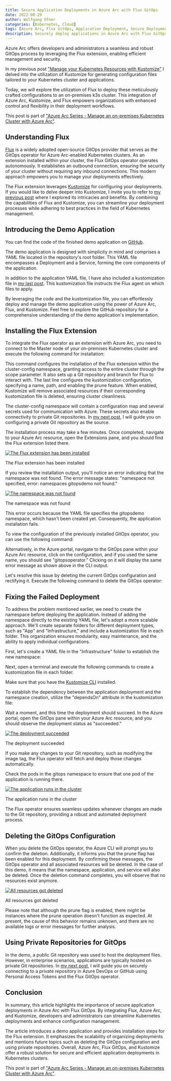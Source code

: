 ```yaml
---
title: Secure Application Deployments in Azure Arc with Flux GitOps
date: 2022-08-29
author: Wolfgang Ofner
categories: [Kubernetes, Cloud]
tags: [Azure Arc, Flux GitOps, Application Deployment, Secure Deployments, Kubernetes, Configuration Management, k3s]
description: Securely deploy applications in Azure Arc with Flux GitOps. Simplify Kubernetes deployments and enhance configuration management for efficient operations.
---
```


Azure Arc offers developers and administrators a seamless and robust GitOps process by leveraging the Flux extension, enabling efficient management and security.

In my previous post ["Manage your Kubernetes Resources with Kustomize"](/manage-kubernetes-resources-with-kustomize) I delved into the utilization of Kustomize for generating configuration files tailored to your Kubernetes cluster and applications. 

Today, we will explore the utilization of Flux to deploy these meticulously crafted configurations to an on-premises k3s cluster. This integration of Azure Arc, Kustomize, and Flux empowers organizations with enhanced control and flexibility in their deployment workflows.

This post is part of ["Azure Arc Series - Manage an on-premises Kubernetes Cluster with Azure Arc"](/manage-on-premises-kubernetes-with-azure-arc).

## Understanding Flux

<a href="https://fluxcd.io/" target="_blank" rel="noopener noreferrer">Flux</a> is a widely adopted open-source GitOps provider that serves as the GitOps operator for Azure Arc-enabled Kubernetes clusters. As an extension installed within your cluster, the Flux GitOps operator operates autonomously. It establishes an outbound connection, ensuring the security of your cluster without requiring any inbound connections. This modern approach empowers you to manage your deployments effectively.

The Flux extension leverages <a href="https://kustomize.io/" target="_blank" rel="noopener noreferrer">Kustomize</a> for configuring your deployments. If you would like to delve deeper into Kustomize, I invite you to refer to [my previous post](/manage-kubernetes-resources-with-kustomize) where I explored its intricacies and benefits. By combining the capabilities of Flux and Kustomize, you can streamline your deployment processes while adhering to best practices in the field of Kubernetes management.

## Introducing the Demo Application

You can find the code of the finished demo application on <a href="https://github.com/WolfgangOfner/AzureArc" target="_blank" rel="noopener noreferrer">GitHub</a>.

The demo application is designed with simplicity in mind and comprises a YAML file located in the repository's root folder. This YAML file encompasses a Deployment and a Service, forming the core components of the application.

<script src="https://gist.github.com/WolfgangOfner/416aa054b1e93e0ff6a1042dfb6af628.js"></script>

In addition to the application YAML file, I have also included a kustomization file in [my last post](/manage-kubernetes-resources-with-kustomize). This kustomization file instructs the Flux agent on which files to apply.

<script src="https://gist.github.com/WolfgangOfner/8b0004b02535f8386b8b4df8238e5cfc.js"></script>

By leveraging the code and the kustomization file, you can effortlessly deploy and manage the demo application using the power of Azure Arc, Flux, and Kustomize. Feel free to explore the GitHub repository for a comprehensive understanding of the demo application's implementation.

## Installing the Flux Extension

To integrate the Flux operator as an extension with Azure Arc, you need to connect to the Master node of your on-premises Kubernetes cluster and execute the following command for installation:

<script src="https://gist.github.com/WolfgangOfner/8e512913a04e7c0f5da10cb5572190e7.js"></script>

This command configures the installation of the Flux extension within the cluster-config namespace, granting access to the entire cluster through the scope parameter. It also sets up a Git repository and branch for Flux to interact with. The last line configures the kustomization configuration, specifying a name, path, and enabling the prune feature. When enabled, Kustomize will remove associated resources if their corresponding kustomization file is deleted, ensuring cluster cleanliness.

The cluster-config namespace will contain a configuration map and several secrets used for communication with Azure. These secrets also enable connectivity to private Git repositories. In [my next post](/deploy-application-from-private-repositories-flux-gitops-azure-arc), I will guide you on configuring a private Git repository as the source.

The installation process may take a few minutes. Once completed, navigate to your Azure Arc resource, open the Extensions pane, and you should find the Flux extension listed there.

<div class="col-12 col-sm-10 aligncenter">
  <a href="/assets/img/posts/2022/08/The-Flux-extension-has-been-installed.jpg"><img loading="lazy" src="/assets/img/posts/2022/08/The-Flux-extension-has-been-installed.jpg" alt="The Flux extension has been installed" /></a>
  
  <p>
   The Flux extension has been installed
  </p>
</div>

If you review the installation output, you'll notice an error indicating that the namespace was not found. The error message states: "namespace not specified, error: namespaces gitopsdemo not found."

<div class="col-12 col-sm-10 aligncenter">
  <a href="/assets/img/posts/2022/08/The-namespace-was-not-found.jpg"><img loading="lazy" src="/assets/img/posts/2022/08/The-namespace-was-not-found.jpg" alt="The namespace was not found" /></a>
  
  <p>
   The namespace was not found
  </p>
</div>

This error occurs because the YAML file specifies the gitopsdemo namespace, which hasn't been created yet. Consequently, the application installation fails.

To view the configuration of the previously installed GitOps operator, you can use the following command:

<script src="https://gist.github.com/WolfgangOfner/3becc88c809cbc70ae181c625c881b5b.js"></script>

Alternatively, in the Azure portal, navigate to the GitOps pane within your Azure Arc resource, click on the configuration, and if you used the same name, you should see "gitopsoperator." Clicking on it will display the same error message as shown above in the CLI output.

Let's resolve this issue by deleting the current GitOps configuration and rectifying it. Execute the following command to delete the GitOps operator:

<script src="https://gist.github.com/WolfgangOfner/33e3a691e751b0e1f03d0e1c6416751a.js"></script>

## Fixing the Failed Deployment

To address the problem mentioned earlier, we need to create the namespace before deploying the application. Instead of adding the namespace directly to the existing YAML file, let's adopt a more scalable approach. We'll create separate folders for different deployment types, such as "App" and "Infrastructure," and include a kustomization file in each folder. This organization ensures modularity, easy maintenance, and the ability to apply individual configurations.

First, let's create a YAML file in the "Infrastructure" folder to establish the new namespace:

<script src="https://gist.github.com/WolfgangOfner/ba40dd8f5d7b838dcfd8f3a670dd1508.js"></script>

Next, open a terminal and execute the following commands to create a kustomization file in each folder:

<script src="https://gist.github.com/WolfgangOfner/f1956fa7dcdad3ed47772a019edb63f3.js"></script>

Make sure that you have the <a href="https://kustomize.io" target="_blank" rel="noopener noreferrer">Kustomize CLI</a> installed.

To establish the dependency between the application deployment and the namespace creation, utilize the "dependsOn" attribute in the kustomization file:

<script src="https://gist.github.com/WolfgangOfner/a5d56b4eedd47ece4a873f0392613c45.js"></script>

Wait a moment, and this time the deployment should succeed. In the Azure portal, open the GitOps pane within your Azure Arc resource, and you should observe the deployment status as "succeeded."

<div class="col-12 col-sm-10 aligncenter">
  <a href="/assets/img/posts/2022/08/The-deployment-succeeded.jpg"><img loading="lazy" src="/assets/img/posts/2022/08/The-deployment-succeeded.jpg" alt="The deployment succeeded" /></a>
  
  <p>
   The deployment succeeded
  </p>
</div>

If you make any changes to your Git repository, such as modifying the image tag, the Flux operator will fetch and deploy those changes automatically.

Check the pods in the gitops namespace to ensure that one pod of the application is running there.

<div class="col-12 col-sm-10 aligncenter">
  <a href="/assets/img/posts/2022/08/The-application-runs-in-the-cluster.jpg"><img loading="lazy" src="/assets/img/posts/2022/08/The-application-runs-in-the-cluster.jpg" alt="The application runs in the cluster" /></a>
  
  <p>
   The application runs in the cluster
  </p>
</div>

The Flux operator ensures seamless updates whenever changes are made to the Git repository, providing a robust and automated deployment process.

## Deleting the GitOps Configuration

When you delete the GitOps operator, the Azure CLI will prompt you to confirm the deletion. Additionally, it informs you that the prune flag has been enabled for this deployment. By confirming these messages, the GitOps operator and all associated resources will be deleted. In the case of this demo, it means that the namespace, application, and service will also be deleted. Once the deletion command completes, you will observe that no resources exist anymore.

<div class="col-12 col-sm-10 aligncenter">
  <a href="/assets/img/posts/2022/08/All-resources-got-deleted.jpg"><img loading="lazy" src="/assets/img/posts/2022/08/All-resources-got-deleted.jpg" alt="All resources got deleted" /></a>
  
  <p>
   All resources got deleted
  </p>
</div>

Please note that although the prune flag is enabled, there might be instances where the prune operation doesn't function as expected. At present, the cause of this behavior remains unknown, and there are no available logs or error messages for further analysis.

## Using Private Repositories for GitOps

In the demo, a public Git repository was used to host the deployment files. However, in enterprise scenarios, applications are typically hosted on private Git repositories. In [my next post](/deploy-application-from-private-repositories-flux-gitops-azure-arc), I will guide you on securely connecting to a private repository in Azure DevOps or GitHub using Personal Access Tokens and the Flux GitOps operator.

## Conclusion

In summary, this article highlights the importance of secure application deployments in Azure Arc with Flux GitOps. By integrating Flux, Azure Arc, and Kustomize, developers and administrators can streamline Kubernetes deployments and enhance configuration management. 

The article introduces a demo application and provides installation steps for the Flux extension. It emphasizes the scalability of organizing deployments and mentions future topics such as deleting the GitOps configuration and using private repositories. Overall, Azure Arc, Flux GitOps, and Kustomize offer a robust solution for secure and efficient application deployments in Kubernetes clusters.

This post is part of ["Azure Arc Series - Manage an on-premises Kubernetes Cluster with Azure Arc"](/manage-on-premises-kubernetes-with-azure-arc).